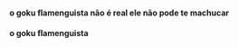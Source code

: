 <h4>o goku flamenguista não é real ele não pode te machucar</h4>

<h4>o goku flamenguista</h4>

<picture><img src="">
